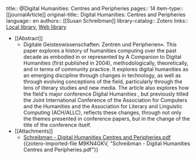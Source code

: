 title:: @Digital Humanities: Centres and Peripheries
pages:: 14
item-type:: [[journalArticle]]
original-title:: Digital Humanities: Centres and Peripheries
language:: en
authors:: [[Susan Schreibman]]
library-catalog:: Zotero
links:: [Local library](zotero://select/groups/2386895/items/BAYZS77B), [Web library](https://www.zotero.org/groups/2386895/items/BAYZS77B)

- [[Abstract]]
	- Digitale Geisteswissenschaften: Zentren und Peripherien«. This paper explores a history of humanities computing over the past decade as embodied in or represented by A Companion to Digital Humanities (first published in 2004), methodologically, theoretically, and in terms of community practice. It explores digital humanities as an emerging discipline through changes in technology, as well as through evolving conceptions of the field, particularly through the lens of literary studies and new media. The article also explores how the field's major conference Digital Humanities , but previously titled the Joint International Conference of the Association for Computers and the Humanities and the Association for Literary and Linguistic Computing (ACH/ALLC), reflects these changes, through not only the themes presented in conference papers, but in the change of the title of the conference itself.
- [[Attachments]]
	- [Schreibman - Digital Humanities Centres and Peripheries.pdf](https://www.jstor.org/stable/pdf/41636596.pdf?ab_segments=0%252Fbasic_SYC-4946%252Fcontrol&refreqid=excelsior%3A62f53335f214dd8bf85f2768ef751672) {{zotero-imported-file M9KN4GKV, "Schreibman - Digital Humanities Centres and Peripheries.pdf"}}